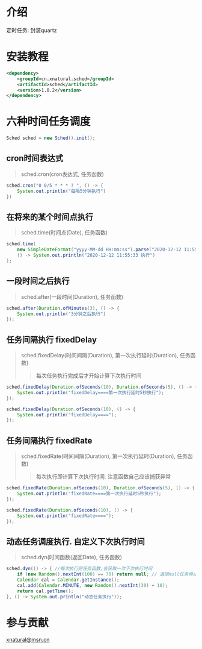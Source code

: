 # 介绍
定时任务: 封装quartz

# 安装教程
```xml
<dependency>
    <groupId>cn.xnatural.sched</groupId>
    <artifactId>sched</artifactId>
    <version>1.0.2</version>
</dependency>
```

# 六种时间任务调度
```java
Sched sched = new Sched().init();
```

## cron时间表达式
> sched.cron(cron表达式, 任务函数)
```java
sched.cron("0 0/5 * * * ? ", () -> {
    System.out.println("每隔5分钟执行")
})
```

## 在将来的某个时间点执行
> sched.time(时间点(Date), 任务函数)
```java
sched.time(
    new SimpleDateFormat("yyyy-MM-dd HH:mm:ss").parse("2020-12-12 11:55:33"), 
    () -> System.out.println("2020-12-12 11:55:33 执行")
);
```

## 一段时间之后执行
> sched.after(一段时间(Duration), 任务函数)
```java
sched.after(Duration.ofMinutes(3), () -> {
    System.out.println("3分钟之后执行")
});
```


## 任务间隔执行 fixedDelay
> sched.fixedDelay(时间间隔(Duration), 第一次执行延时(Duration), 任务函数)
> > 每次任务执行完成后才开始计算下次执行时间
```java
sched.fixedDelay(Duration.ofSeconds(10), Duration.ofSeconds(5), () -> {
    System.out.println("fixedDelay====第一次执行延时5秒执行");
});
```

```java
sched.fixedDelay(Duration.ofSeconds(10), () -> {
    System.out.println("fixedDelay====");
});
```

## 任务间隔执行 fixedRate
> sched.fixedRate(时间间隔(Duration), 第一次执行延时(Duration), 任务函数)
> > 每次执行即计算下次执行时间. 注意函数自己应该捕获异常

```java
sched.fixedRate(Duration.ofSeconds(10), Duration.ofSeconds(5), () -> {
    System.out.println("fixedRate====第一次执行延时5秒执行");
});
```

```java
sched.fixedRate(Duration.ofSeconds(10), () -> {
    System.out.println("fixedRate====");
});
```

## 动态任务调度执行. 自定义下次执行时间
> sched.dyn(时间函数(返回Date), 任务函数)
```java
sched.dyn(() -> { //每次执行完任务函数,会获取一次下次执行时间
    if (new Random().nextInt(100) == 70) return null; // 返回null任务停止
    Calendar cal = Calendar.getInstance();
    cal.add(Calendar.MINUTE, new Random().nextInt(30) + 10);
    return cal.getTime();
}, () -> System.out.println("动态任务执行"));
```


# 参与贡献
xnatural@msn.cn
